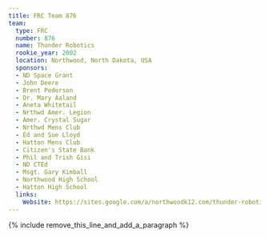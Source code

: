 ```yaml
---
title: FRC Team 876
team:
  type: FRC
  number: 876
  name: Thunder Robotics
  rookie_year: 2002
  location: Northwood, North Dakota, USA
  sponsors:
  - ND Space Grant
  - John Deere
  - Brent Pederson
  - Dr. Mary Aaland
  - Aneta Whitetail
  - Nrthwd Amer. Legion
  - Amer. Crystal Sugar
  - Nrthwd Mens Club
  - Ed and Sue Lloyd
  - Hatton Mens Club
  - Citizen's State Bank
  - Phil and Trish Gisi
  - ND CTEd
  - Msgt. Gary Kimball
  - Northwood High School
  - Hatton High School
  links:
    Website: https://sites.google.com/a/northwoodk12.com/thunder-robotic/home
---
```


{% include remove_this_line_and_add_a_paragraph %}